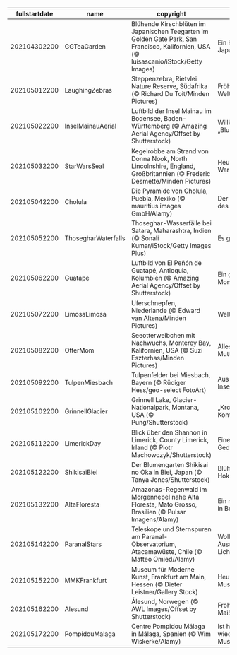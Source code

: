 |fullstartdate|name|copyright|title|image|
|--|--|--|--|--|
202104302200|GGTeaGarden|Blühende Kirschblüten im Japanischen Teegarten im Golden Gate Park, San Francisco, Kalifornien, USA (© luisascanio/iStock/Getty Images)|Ein Hauch von Japan|![](/de-DE/2021/05/202104302200GGTeaGarden.jpg)|
202105012200|LaughingZebras|Steppenzebra, Rietvlei Nature Reserve, Südafrika (© Richard Du Toit/Minden Pictures)|Fröhlicher Weltlachtag|![](/de-DE/2021/05/202105012200LaughingZebras.jpg)|
202105022200|InselMainauAerial|Luftbild der Insel Mainau im Bodensee, Baden-Württemberg (© Amazing Aerial Agency/Offset by Shutterstock)|Willkommen auf der „Blumeninsel“!|![](/de-DE/2021/05/202105022200InselMainauAerial.jpg)|
202105032200|StarWarsSeal|Kegelrobbe am Strand von Donna Nook, North Lincolnshire, England, Großbritannien (© Frederic Desmette/Minden Pictures)|Heute ist Star-Wars-Tag!|![](/de-DE/2021/05/202105032200StarWarsSeal.jpg)|
202105042200|Cholula|Die Pyramide von Cholula, Puebla, Mexiko (© mauritius images GmbH/Alamy)|Der Entstehungsort des Cinco de Mayo|![](/de-DE/2021/05/202105042200Cholula.jpg)|
202105052200|ThosegharWaterfalls|Thoseghar-Wasserfälle bei Satara, Maharashtra, Indien (© Sonali Kumar/iStock/Getty Images Plus)|Es grünt so grün…|![](/de-DE/2021/05/202105052200ThosegharWaterfalls.jpg)|
202105062200|Guatape|Luftbild von El Peñón de Guatapé, Antioquia, Kolumbien (© Amazing Aerial Agency/Offset by Shutterstock)|Ein grandioser Monolith|![](/de-DE/2021/05/202105062200Guatape.jpg)|
202105072200|LimosaLimosa|Uferschnepfen, Niederlande (© Edward van Altena/Minden Pictures)|Weltzugvogeltag|![](/de-DE/2021/05/202105072200LimosaLimosa.jpg)|
202105082200|OtterMom|Seeotterweibchen mit Nachwuchs, Monterey Bay, Kalifornien, USA (© Suzi Eszterhas/Minden Pictures)|Alles Gute zum Muttertag!|![](/de-DE/2021/05/202105082200OtterMom.jpg)|
202105092200|TulpenMiesbach|Tulpenfelder bei Miesbach, Bayern (© Rüdiger Hess/geo-select FotoArt)|Aus der Insektenperspektive|![](/de-DE/2021/05/202105092200TulpenMiesbach.jpg)|
202105102200|GrinnellGlacier|Grinnell Lake, Glacier-Nationalpark, Montana, USA (© Pung/Shutterstock)|„Krone des Kontinents“|![](/de-DE/2021/05/202105102200GrinnellGlacier.jpg)|
202105112200|LimerickDay|Blick über den Shannon in Limerick, County Limerick, Irland (© Piotr Machowczyk/Shutterstock)|Eine Stadt wie ein Gedicht|![](/de-DE/2021/05/202105112200LimerickDay.jpg)|
202105122200|ShikisaiBiei|Der Blumengarten Shikisai no Oka in Biei, Japan (© Tanya Jones/Shutterstock)|Blühendes Hokkaido|![](/de-DE/2021/05/202105122200ShikisaiBiei.jpg)|
202105132200|AltaFloresta|Amazonas-Regenwald im Morgennebel nahe Alta Floresta, Mato Grosso, Brasilien (© Pulsar Imagens/Alamy)|Ein nebliger Morgen in Brasilien|![](/de-DE/2021/05/202105132200AltaFloresta.jpg)|
202105142200|ParanalStars|Teleskope und Sternspuren am Paranal-Observatorium, Atacamawüste, Chile (© Matteo Omied/Alamy)|Wolkenlos mit Aussicht auf Lichtschwerter|![](/de-DE/2021/05/202105142200ParanalStars.jpg)|
202105152200|MMKFrankfurt|Museum für Moderne Kunst, Frankfurt am Main, Hessen (© Dieter Leistner/Gallery Stock)|Heute ist Museumstag!|![](/de-DE/2021/05/202105152200MMKFrankfurt.jpg)|
202105162200|Alesund|Ålesund, Norwegen (© AWL Images/Offset by Shutterstock)|Frohen Syttende Mai!|![](/de-DE/2021/05/202105162200Alesund.jpg)|
202105172200|PompidouMalaga|Centre Pompidou Málaga in Málaga, Spanien (© Wim Wiskerke/Alamy)|Ist heute schon wieder Museumstag?|![](/de-DE/2021/05/202105172200PompidouMalaga.jpg)|
